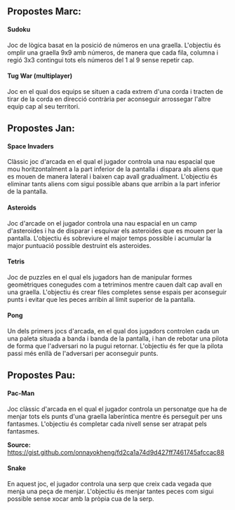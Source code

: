 ## Propostes Marc: 

#### Sudoku

Joc de lògica basat en la posició de números en una graella. L'objectiu és omplir una graella 9x9 amb números, de manera que cada fila, columna i regió 3x3 contingui tots els números del 1 al 9 sense repetir cap.

#### Tug War (multiplayer)

Joc en el qual dos equips se situen a cada extrem d'una corda i tracten de tirar de la corda en direcció contrària per aconseguir arrossegar l'altre equip cap al seu territori.

## Propostes Jan: 

#### Space Invaders

Clàssic joc d'arcada en el qual el jugador controla una nau espacial que mou horitzontalment a la part inferior de la pantalla i dispara als aliens que es mouen de manera lateral i baixen cap avall gradualment. L'objectiu és eliminar tants aliens com sigui possible abans que arribin a la part inferior de la pantalla.

#### Asteroids 

Joc d'arcade on el jugador controla una nau espacial en un camp d'asteroides i ha de disparar i esquivar els asteroides que es mouen per la pantalla. L'objectiu és sobreviure el major temps possible i acumular la major puntuació possible destruint els asteroides.

#### Tetris 

Joc de puzzles en el qual els jugadors han de manipular formes geomètriques conegudes com a tetriminos mentre cauen dalt cap avall en una graella. L'objectiu és crear files completes sense espais per aconseguir punts i evitar que les peces arribin al límit superior de la pantalla.

#### Pong

Un dels primers jocs d'arcada, en el qual dos jugadors controlen cada un una paleta situada a banda i banda de la pantalla, i han de rebotar una pilota de forma que l'adversari no la pugui retornar. L'objectiu és fer que la pilota passi més enllà de l'adversari per aconseguir punts.

## Propostes Pau:

#### Pac-Man 

Joc clàssic d'arcada en el qual el jugador controla un personatge que ha de menjar tots els punts d'una graella laberíntica mentre és perseguit per uns fantasmes. L'objectiu és completar cada nivell sense ser atrapat pels fantasmes.

**Source:**  https://gist.github.com/onnayokheng/fd2ca1a74d9d427ff7461745afccac88

#### Snake

En aquest joc, el jugador controla una serp que creix cada vegada que menja una peça de menjar. L'objectiu és menjar tantes peces com sigui possible sense xocar amb la pròpia cua de la serp.

